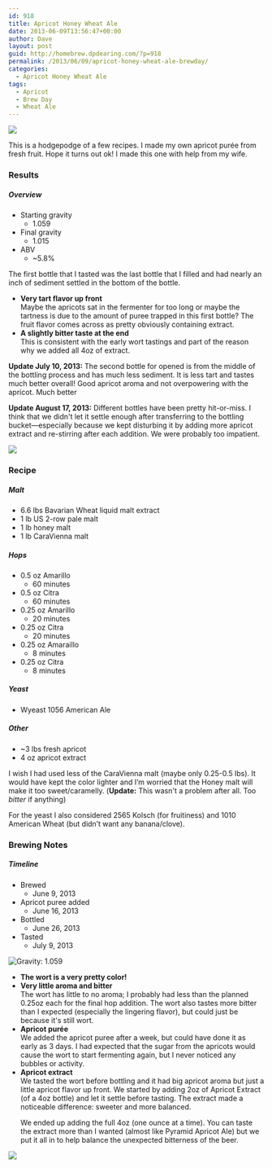 ```yaml
---
id: 918
title: Apricot Honey Wheat Ale
date: 2013-06-09T13:56:47+00:00
author: Dave
layout: post
guid: http://homebrew.dpdearing.com/?p=918
permalink: /2013/06/09/apricot-honey-wheat-ale-brewday/
categories:
  - Apricot Honey Wheat Ale
tags:
  - Apricot
  - Brew Day
  - Wheat Ale
---
```

<img class="aligncenter" src="/wp-content/uploads/2013/07/tumblr_mokfcpe4s61studqio1_12801-667x500.jpg" />

This is a hodgepodge of a few recipes. I made my own apricot purée from fresh fruit. Hope it turns out ok! I made this one with help from my wife.

<!--more-->

### Results

##### Overview

  * Starting gravity 
      * 1.059
  * Final gravity 
      * 1.015
  * ABV 
      * ~5.8% 

The first bottle that I tasted was the last bottle that I filled and had nearly an inch of sediment settled in the bottom of the bottle.

  * **Very tart flavor up front**  
    Maybe the apricots sat in the fermenter for too long or maybe the tartness is due to the amount of puree trapped in this first bottle? The fruit flavor comes across as pretty obviously containing extract.
  * **A slightly bitter taste at the end**  
    This is consistent with the early wort tastings and part of the reason why we added all 4oz of extract.

**Update July 10, 2013:** The second bottle for opened is from the middle of the bottling process and has much less sediment. It is less tart and tastes much better overall! Good apricot aroma and not overpowering with the apricot. Much better

**Update August 17, 2013:** Different bottles have been pretty hit-or-miss. I think that we didn't let it settle enough after transferring to the bottling bucket—especially because we kept disturbing it by adding more apricot extract and re-stirring after each addition. We were probably too impatient.

<img class="aligncenter" src="/wp-content/uploads/2013/07/tumblr_mo5rpj1K2E1studqio1_12801-667x500.jpg" /> 

### Recipe

##### Malt

  * 6.6 lbs Bavarian Wheat liquid malt extract
  * 1 lb US 2-row pale malt
  * 1 lb honey malt
  * 1 lb CaraVienna malt

##### Hops

  * 0.5 oz Amarillo 
      * 60 minutes
  * 0.5 oz Citra 
      * 60 minutes
  * 0.25 oz Amarillo 
      * 20 minutes
  * 0.25 oz Citra 
      * 20 minutes
  * 0.25 oz Amaraillo 
      * 8 minutes
  * 0.25 oz Citra 
      * 8 minutes

##### Yeast

  * Wyeast 1056 American Ale

##### Other

  * ~3 lbs fresh apricot
  * 4 oz apricot extract 

I wish I had used less of the CaraVienna malt (maybe only 0.25-0.5 lbs). It would have kept the color lighter and I’m worried that the Honey malt will make it too sweet/caramelly. (**Update:** This wasn't a problem after all. Too _bitter_ if anything)

For the yeast I also considered 2565 Kolsch (for fruitiness) and 1010 American Wheat (but didn’t want any banana/clove).

### Brewing Notes

##### Timeline

  * Brewed 
      * June 9, 2013
  * Apricot puree added 
      * June 16, 2013
  * Bottled 
      * June 26, 2013
  * Tasted 
      * July 9, 2013 

<img class="aligncenter" src="/wp-content/uploads/2013/07/tumblr_mo5rpj1K2E1studqio3_12801-667x500.jpg" alt="Gravity: 1.059" /> 

  * **The wort is a very pretty color!**
  * **Very little aroma and bitter**  
    The wort has little to no aroma; I probably had less than the planned 0.25oz each for the final hop addition. The wort also tastes more bitter than I expected (especially the lingering flavor), but could just be because it's still wort.
  * **Apricot purée**  
    We added the apricot puree after a week, but could have done it as early as 3 days. I had expected that the sugar from the apricots would cause the wort to start fermenting again, but I never noticed any bubbles or activity.
  * **Apricot extract**  
    We tasted the wort before bottling and it had big apricot aroma but just a little apricot flavor up front. We started by adding 2oz of Apricot Extract (of a 4oz bottle) and let it settle before tasting. The extract made a noticeable difference: sweeter and more balanced.</p> 
    We ended up adding the full 4oz (one ounce at a time). You can taste the extract more than I wanted (almost like Pyramid Apricot Ale) but we put it all in to help balance the unexpected bitterness of the beer.</li> </ul> 
    
<img class="aligncenter" src="/wp-content/uploads/2013/07/20130705-2034251-667x500.jpg" />